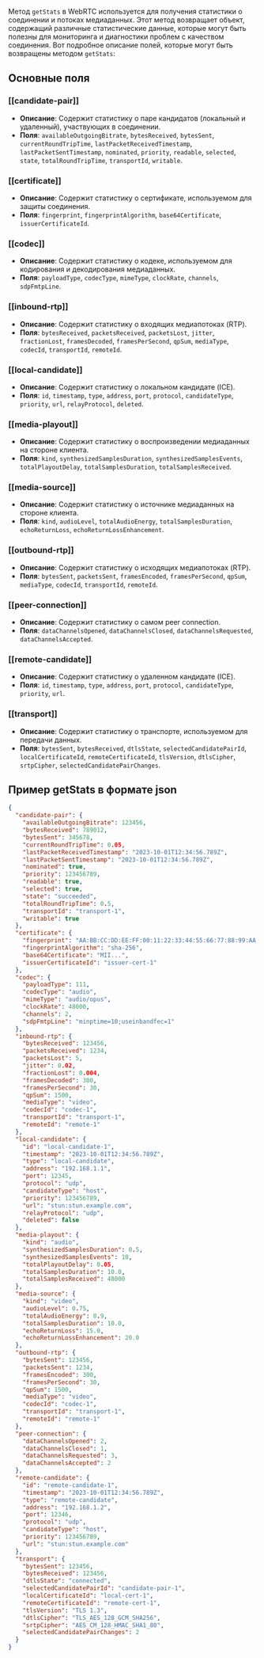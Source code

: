 Метод `getStats` в WebRTC используется для получения статистики о соединении и потоках медиаданных. Этот метод возвращает объект, содержащий различные статистические данные, которые могут быть полезны для мониторинга и диагностики проблем с качеством соединения. Вот подробное описание полей, которые могут быть возвращены методом `getStats`:

## Основные поля
### [[candidate-pair]]

- **Описание**: Содержит статистику о паре кандидатов (локальный и удаленный), участвующих в соединении.
- **Поля**: `availableOutgoingBitrate`, `bytesReceived`, `bytesSent`, `currentRoundTripTime`, `lastPacketReceivedTimestamp`, `lastPacketSentTimestamp`, `nominated`, `priority`, `readable`, `selected`, `state`, `totalRoundTripTime`, `transportId`, `writable`.

### [[certificate]]

- **Описание**: Содержит статистику о сертификате, используемом для защиты соединения.
- **Поля**: `fingerprint`, `fingerprintAlgorithm`, `base64Certificate`, `issuerCertificateId`.

###  [[codec]]

- **Описание**: Содержит статистику о кодеке, используемом для кодирования и декодирования медиаданных.
- **Поля**: `payloadType`, `codecType`, `mimeType`, `clockRate`, `channels`, `sdpFmtpLine`.

### [[inbound-rtp]]

- **Описание**: Содержит статистику о входящих медиапотоках (RTP).
- **Поля**: `bytesReceived`, `packetsReceived`, `packetsLost`, `jitter`, `fractionLost`, `framesDecoded`, `framesPerSecond`, `qpSum`, `mediaType`, `codecId`, `transportId`, `remoteId`.

### [[local-candidate]]

- **Описание**: Содержит статистику о локальном кандидате (ICE).
- **Поля**: `id`, `timestamp`, `type`, `address`, `port`, `protocol`, `candidateType`, `priority`, `url`, `relayProtocol`, `deleted`.

### [[media-playout]]

- **Описание**: Содержит статистику о воспроизведении медиаданных на стороне клиента.
- **Поля**: `kind`, `synthesizedSamplesDuration`, `synthesizedSamplesEvents`, `totalPlayoutDelay`, `totalSamplesDuration`, `totalSamplesReceived`.

### [[media-source]]

- **Описание**: Содержит статистику о источнике медиаданных на стороне клиента.
- **Поля**: `kind`, `audioLevel`, `totalAudioEnergy`, `totalSamplesDuration`, `echoReturnLoss`, `echoReturnLossEnhancement`.

### [[outbound-rtp]]

- **Описание**: Содержит статистику о исходящих медиапотоках (RTP).
- **Поля**: `bytesSent`, `packetsSent`, `framesEncoded`, `framesPerSecond`, `qpSum`, `mediaType`, `codecId`, `transportId`, `remoteId`.

### [[peer-connection]]

- **Описание**: Содержит статистику о самом peer connection.
- **Поля**: `dataChannelsOpened`, `dataChannelsClosed`, `dataChannelsRequested`, `dataChannelsAccepted`.

### [[remote-candidate]]

- **Описание**: Содержит статистику о удаленном кандидате (ICE).
- **Поля**: `id`, `timestamp`, `type`, `address`, `port`, `protocol`, `candidateType`, `priority`, `url`.

### [[transport]]

- **Описание**: Содержит статистику о транспорте, используемом для передачи данных.
- **Поля**: `bytesSent`, `bytesReceived`, `dtlsState`, `selectedCandidatePairId`, `localCertificateId`, `remoteCertificateId`, `tlsVersion`, `dtlsCipher`, `srtpCipher`, `selectedCandidatePairChanges`.

## Пример getStats в формате json

```json
{
  "candidate-pair": {
    "availableOutgoingBitrate": 123456,
    "bytesReceived": 789012,
    "bytesSent": 345678,
    "currentRoundTripTime": 0.05,
    "lastPacketReceivedTimestamp": "2023-10-01T12:34:56.789Z",
    "lastPacketSentTimestamp": "2023-10-01T12:34:56.789Z",
    "nominated": true,
    "priority": 123456789,
    "readable": true,
    "selected": true,
    "state": "succeeded",
    "totalRoundTripTime": 0.5,
    "transportId": "transport-1",
    "writable": true
  },
  "certificate": {
    "fingerprint": "AA:BB:CC:DD:EE:FF:00:11:22:33:44:55:66:77:88:99:AA:BB:CC:DD",
    "fingerprintAlgorithm": "sha-256",
    "base64Certificate": "MII...",
    "issuerCertificateId": "issuer-cert-1"
  },
  "codec": {
    "payloadType": 111,
    "codecType": "audio",
    "mimeType": "audio/opus",
    "clockRate": 48000,
    "channels": 2,
    "sdpFmtpLine": "minptime=10;useinbandfec=1"
  },
  "inbound-rtp": {
    "bytesReceived": 123456,
    "packetsReceived": 1234,
    "packetsLost": 5,
    "jitter": 0.02,
    "fractionLost": 0.004,
    "framesDecoded": 300,
    "framesPerSecond": 30,
    "qpSum": 1500,
    "mediaType": "video",
    "codecId": "codec-1",
    "transportId": "transport-1",
    "remoteId": "remote-1"
  },
  "local-candidate": {
    "id": "local-candidate-1",
    "timestamp": "2023-10-01T12:34:56.789Z",
    "type": "local-candidate",
    "address": "192.168.1.1",
    "port": 12345,
    "protocol": "udp",
    "candidateType": "host",
    "priority": 123456789,
    "url": "stun:stun.example.com",
    "relayProtocol": "udp",
    "deleted": false
  },
  "media-playout": {
    "kind": "audio",
    "synthesizedSamplesDuration": 0.5,
    "synthesizedSamplesEvents": 10,
    "totalPlayoutDelay": 0.05,
    "totalSamplesDuration": 10.0,
    "totalSamplesReceived": 48000
  },
  "media-source": {
    "kind": "video",
    "audioLevel": 0.75,
    "totalAudioEnergy": 0.9,
    "totalSamplesDuration": 10.0,
    "echoReturnLoss": 15.0,
    "echoReturnLossEnhancement": 20.0
  },
  "outbound-rtp": {
    "bytesSent": 123456,
    "packetsSent": 1234,
    "framesEncoded": 300,
    "framesPerSecond": 30,
    "qpSum": 1500,
    "mediaType": "video",
    "codecId": "codec-1",
    "transportId": "transport-1",
    "remoteId": "remote-1"
  },
  "peer-connection": {
    "dataChannelsOpened": 2,
    "dataChannelsClosed": 1,
    "dataChannelsRequested": 3,
    "dataChannelsAccepted": 2
  },
  "remote-candidate": {
    "id": "remote-candidate-1",
    "timestamp": "2023-10-01T12:34:56.789Z",
    "type": "remote-candidate",
    "address": "192.168.1.2",
    "port": 12346,
    "protocol": "udp",
    "candidateType": "host",
    "priority": 123456789,
    "url": "stun:stun.example.com"
  },
  "transport": {
    "bytesSent": 123456,
    "bytesReceived": 123456,
    "dtlsState": "connected",
    "selectedCandidatePairId": "candidate-pair-1",
    "localCertificateId": "local-cert-1",
    "remoteCertificateId": "remote-cert-1",
    "tlsVersion": "TLS 1.3",
    "dtlsCipher": "TLS_AES_128_GCM_SHA256",
    "srtpCipher": "AES_CM_128_HMAC_SHA1_80",
    "selectedCandidatePairChanges": 2
  }
}
```